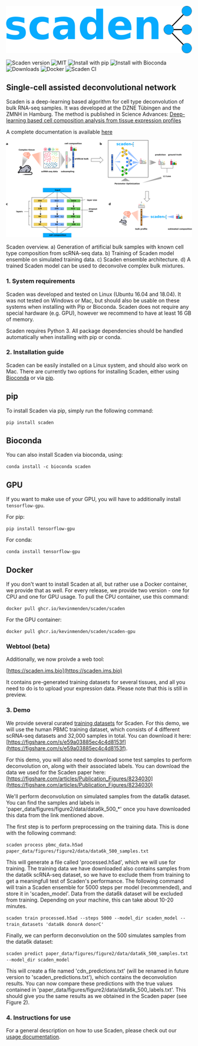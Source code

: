 ![Scaden](docs/img/scaden_logo.png)


![Scaden version](https://img.shields.io/badge/Scaden-v0.9.6-cyan)
![MIT](https://img.shields.io/badge/License-MIT-black)
![Install with pip](https://img.shields.io/badge/Install%20with-pip-blue)
![Install with Bioconda](https://img.shields.io/badge/Install%20with-conda-green)
![Downloads](https://static.pepy.tech/personalized-badge/scaden?period=total&units=international_system&left_color=blue&right_color=green&left_text=Downloads)
![Docker](https://github.com/kevinmenden/scaden/workflows/Docker/badge.svg)
![Scaden CI](https://github.com/kevinmenden/scaden/workflows/Scaden%20CI/badge.svg)

## Single-cell assisted deconvolutional network

Scaden is a deep-learning based algorithm for cell type deconvolution of bulk RNA-seq samples. It was developed 
at the DZNE Tübingen and the ZMNH in Hamburg. 
The method is published in Science Advances:
 [Deep-learning based cell composition analysis from tissue expression profiles](https://advances.sciencemag.org/content/6/30/eaba2619)

A complete documentation is available [here](https://scaden.readthedocs.io)


![Figure1](docs/img/figure1.png)

Scaden overview. a) Generation of artificial bulk samples with known cell type composition from scRNA-seq data. b) Training 
of Scaden model ensemble on simulated training data. c) Scaden ensemble architecture. d) A trained Scaden model can be used
to deconvolve complex bulk mixtures.

### 1. System requirements
Scaden was developed and tested on Linux (Ubuntu 16.04 and 18.04). It was not tested on Windows or Mac, but should
also be usable on these systems when installing with Pip or Bioconda. Scaden does not require any special
hardware (e.g. GPU), however we recommend to have at least 16 GB of memory.

Scaden requires Python 3. All package dependencies should be handled automatically when installing with pip or conda.

### 2. Installation guide
Scaden can be easily installed on a Linux system, and should also work on Mac. 
There are currently two options for installing Scaden, either using [Bioconda](https://bioconda.github.io/) or via [pip](https://pypi.org/).

## pip
To install Scaden via pip, simply run the following command:

`pip install scaden`


## Bioconda
You can also install Scaden via bioconda, using:

`conda install -c bioconda scaden`

## GPU
If you want to make use of your GPU, you will have to additionally install `tensorflow-gpu`.

For pip:

`pip install tensorflow-gpu`

For conda:

`conda install tensorflow-gpu`

## Docker
If you don't want to install Scaden at all, but rather use a Docker container, we provide that as well.
For every release, we provide two version - one for CPU and one for GPU usage.
To pull the CPU container, use this command:

`docker pull ghcr.io/kevinmenden/scaden/scaden`

For the GPU container:

`docker pull ghcr.io/kevinmenden/scaden/scaden-gpu`

### Webtool (beta)
Additionally, we now proivde a web tool:

[https://scaden.ims.bio](https://scaden.ims.bio)

It contains pre-generated training datasets for several tissues, and all you need to do is to upload your expression data. Please note that this is still in preview.

### 3. Demo
We provide several curated [training datasets](https://scaden.readthedocs.io/en/latest/datasets/) for Scaden. For this demo,
we will use the human PBMC training dataset, which consists of 4 different scRNA-seq datasets and 32,000 samples in total.
You can download it here:
[https://figshare.com/s/e59a03885ec4c4d8153f](https://figshare.com/s/e59a03885ec4c4d8153f).

For this demo, you will also need to download some test samples to perform deconvolution on, along with their associated labels.
You can download the data we used for the Scaden paper here:
[https://figshare.com/articles/Publication_Figures/8234030](https://figshare.com/articles/Publication_Figures/8234030)

We'll perform deconvolution on simulated samples from the data6k dataset. You can find the samples and labels in 'paper_data/figures/figure2/data/data6k_500_*'
once you have downloaded this data from the link mentioned above.

The first step is to perform preprocessing on the training data. This is done with the following command:

`scaden process pbmc_data.h5ad paper_data/figures/figure2/data/data6k_500_samples.txt`

This will generate a file called 'processed.h5ad', which we will use for training. The training data
we have downloaded also contains samples from the data6k scRNA-seq dataset, so we have to exclude them from training
to get a meaningfull test of Scaden's performance. The following command will train a Scaden ensemble for 5000 steps per model (recommended),
and store it in 'scaden_model'. Data from the data6k dataset will be excluded from training. Depending on your machine, this can take about 10-20 minutes.

`scaden train processed.h5ad --steps 5000 --model_dir scaden_model --train_datasets 'data8k donorA donorC'`

Finally, we can perform deconvolution on the 500 simulates samples from the data6k dataset:

`scaden predict paper_data/figures/figure2/data/data6k_500_samples.txt --model_dir scaden_model`

This will create a file named 'cdn_predictions.txt' (will be renamed in future version to 'scaden_predictions.txt'), which contains
the deconvolution results. You can now compare these predictions with the true values contained in 
'paper_data/figures/figure2/data/data6k_500_labels.txt'. This should give you the same results as we obtained in the Scaden paper
(see Figure 2).

### 4. Instructions for use
For a general description on how to use Scaden, please check out our [usage documentation](https://scaden.readthedocs.io/en/latest/usage/).
